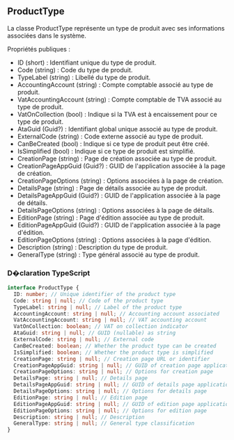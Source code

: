 ﻿## ProductType

La classe ProductType représente un type de produit avec ses informations associées dans le système.

Propriétés publiques :
- ID (short) : Identifiant unique du type de produit.
- Code (string) : Code du type de produit.
- TypeLabel (string) : Libellé du type de produit.
- AccountingAccount (string) : Compte comptable associé au type de produit.
- VatAccountingAccount (string) : Compte comptable de TVA associé au type de produit.
- VatOnCollection (bool) : Indique si la TVA est à encaissement pour ce type de produit.
- AtaGuid (Guid?) : Identifiant global unique associé au type de produit.
- ExternalCode (string) : Code externe associé au type de produit.
- CanBeCreated (bool) : Indique si ce type de produit peut être créé.
- IsSimplified (bool) : Indique si ce type de produit est simplifié.
- CreationPage (string) : Page de création associée au type de produit.
- CreationPageAppGuid (Guid?) : GUID de l'application associée à la page de création.
- CreationPageOptions (string) : Options associées à la page de création.
- DetailsPage (string) : Page de détails associée au type de produit.
- DetailsPageAppGuid (Guid?) : GUID de l'application associée à la page de détails.
- DetailsPageOptions (string) : Options associées à la page de détails.
- EditionPage (string) : Page d'édition associée au type de produit.
- EditionPageAppGuid (Guid?) : GUID de l'application associée à la page d'édition.
- EditionPageOptions (string) : Options associées à la page d'édition.
- Description (string) : Description du type de produit.
- GeneralType (string) : Type général associé au type de produit.

### D�claration TypeScript
```typescript
interface ProductType {
  ID: number; // Unique identifier of the product type
  Code: string | null; // Code of the product type
  TypeLabel: string | null; // Label of the product type
  AccountingAccount: string | null; // Accounting account associated
  VatAccountingAccount: string | null; // VAT accounting account
  VatOnCollection: boolean; // VAT on collection indicator
  AtaGuid: string | null; // GUID (nullable) as string
  ExternalCode: string | null; // External code
  CanBeCreated: boolean; // Whether the product type can be created
  IsSimplified: boolean; // Whether the product type is simplified
  CreationPage: string | null; // Creation page URL or identifier
  CreationPageAppGuid: string | null; // GUID of creation page application
  CreationPageOptions: string | null; // Options for creation page
  DetailsPage: string | null; // Details page
  DetailsPageAppGuid: string | null; // GUID of details page application
  DetailsPageOptions: string | null; // Options for details page
  EditionPage: string | null; // Edition page
  EditionPageAppGuid: string | null; // GUID of edition page application
  EditionPageOptions: string | null; // Options for edition page
  Description: string | null; // Description
  GeneralType: string | null; // General type classification
}
```